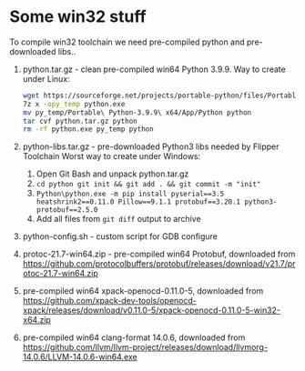 # Some win32 stuff

To compile win32 toolchain we need pre-compiled python and pre-downloaded libs..

1. python.tar.gz - clean pre-compiled win64 Python 3.9.9.
    Way to create under Linux:
    ```bash
    wget https://sourceforge.net/projects/portable-python/files/Portable%20Python%203.9/Portable%20Python-3.9.9%20x64.exe -O python.exe
    7z x -opy_temp python.exe
    mv py_temp/Portable\ Python-3.9.9\ x64/App/Python python
    tar cvf python.tar.gz python
    rm -rf python.exe py_temp python
    ```
2. python-libs.tar.gz - pre-downloaded Python3 libs needed by Flipper Toolchain
    Worst way to create under Windows:
    1. Open Git Bash and unpack python.tar.gz
    2. `cd python git init && git add . && git commit -m "init"`
    3. `Python\python.exe -m pip install pyserial==3.5 heatshrink2==0.11.0 Pillow==9.1.1 protobuf==3.20.1 python3-protobuf==2.5.0`
    4. Add all files from `git diff` output to archive

3. python-config.sh - custom script for GDB configure
4. protoc-21.7-win64.zip - pre-compiled win64 Protobuf, downloaded from https://github.com/protocolbuffers/protobuf/releases/download/v21.7/protoc-21.7-win64.zip
5. pre-compiled win64 xpack-openocd-0.11.0-5, downloaded from https://github.com/xpack-dev-tools/openocd-xpack/releases/download/v0.11.0-5/xpack-openocd-0.11.0-5-win32-x64.zip
6. pre-compiled win64 clang-format 14.0.6, downloaded from https://github.com/llvm/llvm-project/releases/download/llvmorg-14.0.6/LLVM-14.0.6-win64.exe
